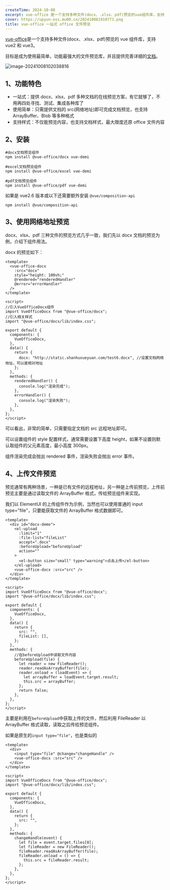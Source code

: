 ```yaml
---
createTime: 2024-10-08
excerpt: vue-office 是一个支持多种文件(docx、.xlsx、pdf)预览的vue组件库，支持vue2和vue3
cover: https://upyun-oss.mu00.cn/202410081910773.png
title: vue-office 一站式 office 文件预览
---
```


<!-- # vue-office 一站式 office 文件预览 -->

[vue-office](https://github.com/501351981/vue-office)是一个支持多种文件(docx、.xlsx、pdf)预览的 vue 组件库，支持 vue2 和 vue3。

目标是成为使用最简单，功能最强大的文件预览库，并且提供完善详细的[文档](https://501351981.github.io/vue-office/examples/docs/)。

![image-20241008102038816](https://upyun-oss.mu00.cn/202410081911334.png)

## 1、功能特色

- 一站式：提供 docx、xlsx、pdf 多种文档的在线预览方案，有它就够了，不用再四处寻找、测试、集成各种库了
- 使用简单：只需提供文档的 src(网络地址)即可完成文档预览，也支持 ArrayBuffer、Blob 等多种格式
- 支持样式：不仅能预览内容，也支持文档样式，最大限度还原 office 文件内容

## 2、安装

```shell
#docx文档预览组件
npm install @vue-office/docx vue-demi

#excel文档预览组件
npm install @vue-office/excel vue-demi

#pdf文档预览组件
npm install @vue-office/pdf vue-demi
```

如果是 vue2.6 版本或以下还需要额外安装 `@vue/composition-api`

```shell
npm install @vue/composition-api
```

## 3、使用网络地址预览

docx、xlsx、pdf 三种文件的预览方式几乎一致，我们先以 docx 文档的预览为例，介绍下组件用法。

docx 的预览如下：

```vue
<template>
  <vue-office-docx
    :src="docx"
    style="height: 100vh;"
    @rendered="renderedHandler"
    @error="errorHandler"
  />
</template>

<script>
//引入VueOfficeDocx组件
import VueOfficeDocx from "@vue-office/docx";
//引入相关样式
import "@vue-office/docx/lib/index.css";

export default {
  components: {
    VueOfficeDocx,
  },
  data() {
    return {
      docx: "http://static.shanhuxueyuan.com/test6.docx", //设置文档网络地址，可以是相对地址
    };
  },
  methods: {
    renderedHandler() {
      console.log("渲染完成");
    },
    errorHandler() {
      console.log("渲染失败");
    },
  },
};
</script>
```

可以看出，非常的简单，只需要指定文档的 src 远程地址即可。

可以设置组件的 style 配置样式，通常需要设置下高度 height，如果不设置则默认取组件的父元素高度，最小高度 300px。

组件渲染完成会抛出 rendered 事件，渲染失败会抛出 error 事件。

## 4、上传文件预览

预览通常有两种场景，一种是已有文件的远程地址，另一种是上传前预览，上传前预览主要是通过读取文件的 ArrayBuffer 格式，传给预览组件来实现。

我们以 ElementUI 的上传组件作为示例，当然也可以使用普通的 input type="file"，只要能获取文件的 ArrayBuffer 格式数据即可。

```vue
<template>
  <div id="docx-demo">
    <el-upload
      :limit="1"
      :file-list="fileList"
      accept=".docx"
      :beforeUpload="beforeUpload"
      action=""
    >
      <el-button size="small" type="warning">点击上传</el-button>
    </el-upload>
    <vue-office-docx :src="src" />
  </div>
</template>

<script>
import VueOfficeDocx from "@vue-office/docx";
import "@vue-office/docx/lib/index.css";

export default {
  components: {
    VueOfficeDocx,
  },
  data() {
    return {
      src: "",
      fileList: [],
    };
  },
  methods: {
    //在beforeUpload中读取文件内容
    beforeUpload(file) {
      let reader = new FileReader();
      reader.readAsArrayBuffer(file);
      reader.onload = (loadEvent) => {
        let arrayBuffer = loadEvent.target.result;
        this.src = arrayBuffer;
      };
      return false;
    },
  },
};
</script>
```

主要是利用在`beforeUpload`中获取上传的文件，然后利用 FileReader 以 ArrayBuffer 格式读取，读取之后传给预览组件。

如果是原生的`input type="file"`，也是类似的

```vue
<template>
  <div>
    <input type="file" @change="changeHandle" />
    <vue-office-docx :src="src" />
  </div>
</template>

<script>
import VueOfficeDocx from "@vue-office/docx";
import "@vue-office/docx/lib/index.css";

export default {
  components: {
    VueOfficeDocx,
  },
  data() {
    return {
      src: "",
    };
  },
  methods: {
    changeHandle(event) {
      let file = event.target.files[0];
      let fileReader = new FileReader();
      fileReader.readAsArrayBuffer(file);
      fileReader.onload = () => {
        this.src = fileReader.result;
      };
    },
  },
};
</script>
```
